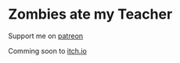 # Zombies ate my Teacher

Support me on [patreon](https://www.patreon.com/clonedeath)

Comming soon to [itch.io](https://clonedeath.itch.io/)